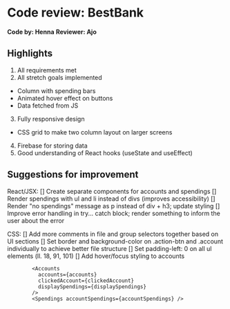 # Code review: BestBank
**Code by: Henna**
**Reviewer: Ajo**


## Highlights
1. All requirements met
2. All stretch goals implemented
  - Column with spending bars
  - Animated hover effect on buttons
  - Data fetched from JS
3. Fully responsive design
  - CSS grid to make two column layout on larger screens
4. Firebase for storing data
5. Good understanding of React hooks (useState and useEffect)


## Suggestions for improvement
React/JSX:
[] Create separate components for accounts and spendings
[] Render spendings with ul and li instead of divs (improves accessibility)
[] Render "no spendings" message as p instead of div + h3; update styling
[] Improve error handling in try... catch block; render something to inform the user about the error

CSS:
[] Add more comments in file and group selectors together based on UI sections
[] Set border and background-color on .action-btn and .account individually to achieve better file structure
[] Set padding-left: 0 on all ul elements (ll. 18, 91, 101)
[] Add hover/focus styling to accounts






            <Accounts
              accounts={accounts}
              clickedAccount={clickedAccount}
              displaySpendings={displaySpendings}
            />
            <Spendings accountSpendings={accountSpendings} />